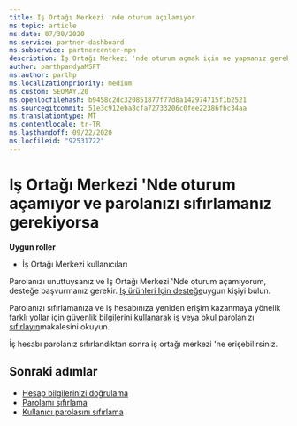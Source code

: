 ```yaml
---
title: Iş Ortağı Merkezi 'nde oturum açılamıyor
ms.topic: article
ms.date: 07/30/2020
ms.service: partner-dashboard
ms.subservice: partnercenter-mpn
description: İş Ortağı Merkezi 'nde oturum açmak için ne yapmanız gerektiğini öğrenin-unutsanız, iş hesabı parolasını veya okul hesabı parolasını sıfırlama hakkında bilgi içerir.
author: parthpandyaMSFT
ms.author: parthp
ms.localizationpriority: medium
ms.custom: SEOMAY.20
ms.openlocfilehash: b9458c2dc320851877f77d8a142974715f1b2521
ms.sourcegitcommit: 51e3c912eba8cfa72733206c0fee22386fbc34aa
ms.translationtype: MT
ms.contentlocale: tr-TR
ms.lasthandoff: 09/22/2020
ms.locfileid: "92531722"
---
```

# <a name="if-you-cant-sign-into-partner-center-and-need-to-reset-your-password"></a>Iş Ortağı Merkezi 'Nde oturum açamıyor ve parolanızı sıfırlamanız gerekiyorsa

**Uygun roller**

- İş Ortağı Merkezi kullanıcıları

Parolanızı unuttuysanız ve Iş Ortağı Merkezi 'Nde oturum açamıyorum, desteğe başvurmanız gerekir. [Iş ürünleri Için desteğe](/microsoft-365/admin/contact-support-for-business-products)uygun kişiyi bulun. 

Parolanızı sıfırlamanıza ve iş hesabınıza yeniden erişim kazanmaya yönelik farklı yollar için [güvenlik bilgilerini kullanarak iş veya okul parolanızı sıfırlayın](/azure/active-directory/user-help/active-directory-passwords-update-your-own-password#how-to-change-your-password)makalesini okuyun.

İş hesabı parolanız sıfırlandıktan sonra iş ortağı merkezi 'ne erişebilirsiniz. 

## <a name="next-steps"></a>Sonraki adımlar

- [Hesap bilgilerinizi doğrulama](verification-responses.md)
- [Parolamı sıfırlama](reset-my-pasword.md)
- [Kullanıcı parolasını sıfırlama](reset-a-user-password.md)